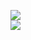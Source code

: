 [![](https://img.shields.io/badge/Made%20With-Github%20Spray-lightgrey.svg?style=for-the-badge&logo=github)](https://github.com/Annihil/github-spray#1191)  
[![](https://i.imgur.com/2DrTn0Z.gif)](https://github.com/Annihil/github-spray)